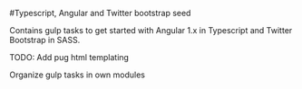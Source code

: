 #Typescript, Angular and Twitter bootstrap seed

Contains gulp tasks to get started with Angular 1.x in Typescript and Twitter Bootstrap in SASS.

TODO:
Add pug html templating

Organize gulp tasks in own modules
 